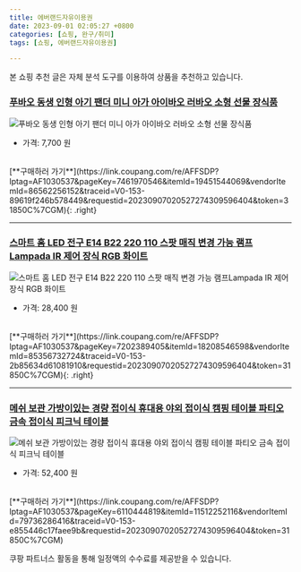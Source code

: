 ```yaml
---
title: 에버랜드자유이용권
date: 2023-09-01 02:05:27 +0800
categories: [쇼핑, 완구/취미]
tags: [쇼핑, 에버랜드자유이용권]

---
```


본 쇼핑 추천 글은 자체 분석 도구를 이용하여 상품을 추천하고 있습니다.
### [푸바오 동생 인형 아기 팬더 미니 아가 아이바오 러바오 소형 선물 장식품](https://link.coupang.com/re/AFFSDP?lptag=AF1030537&pageKey=7461970546&itemId=19451544069&vendorItemId=86562256152&traceid=V0-153-89619f246b578449&requestid=20230907020527274309596404&token=31850C%7CGM)
![푸바오 동생 인형 아기 팬더 미니 아가 아이바오 러바오 소형 선물 장식품](https://ads-partners.coupang.com/image1/ZI7S2Q8hXq2DlASOZAwyE8rgdyQxDXhnHqenJ0z79fra0o7kfJb8CM96t5XfoVaLVOtsyNnb_5aci2D2k5xRjpB_ab4vGR5xG_NkTVSOD9jZFHe_WOfciZ6MAjGX4HtPckXG0Kk8-UnMpiU-8RWOLN9vWA0_ifIMC0lazUdejFOBq6KG1nf84ezl_m2rzfujIQRszZF8gOZIZrMOxOkGHDY6bBXNkw-H2CL5D2gehhAzRxMhnjI-Y8g9vClpF3KtDDytVnmYHIrM3zXjTnnwJYotTZcusUEmKW22woB87Q==)
- 가격: 7,700 원
<br>
[**구매하러 가기**](https://link.coupang.com/re/AFFSDP?lptag=AF1030537&pageKey=7461970546&itemId=19451544069&vendorItemId=86562256152&traceid=V0-153-89619f246b578449&requestid=20230907020527274309596404&token=31850C%7CGM){: .right}
<br>

---

### [스마트 홈 LED 전구  E14 B22 220 110 스팟 매직 변경 가능 램프Lampada IR 제어 장식 RGB 화이트](https://link.coupang.com/re/AFFSDP?lptag=AF1030537&pageKey=7202389405&itemId=18208546598&vendorItemId=85356732724&traceid=V0-153-2b85634d61081910&requestid=20230907020527274309596404&token=31850C%7CGM)
![스마트 홈 LED 전구  E14 B22 220 110 스팟 매직 변경 가능 램프Lampada IR 제어 장식 RGB 화이트](https://ads-partners.coupang.com/image1/xbsmEo4ecTuYPdD2xW0HNGS-ZN9Uj9pMqNffCJQdvp744aE0ksBmHKUfbBOgyqa5hVfGgKGCnVnfeCTYxiGpJu4Lmuhrkt8P2_WX_daRb8NdW1fTu3vmAO5CixvRDo5rPuvA3z9rbImNGOmFt0go5Y31HEILEV3QplpcBF7F9m_8fnQ6u7l8xl0Jh6fA8_j8LVmEDslpJnpv5ly0tgb2Iy5GSt0KrfVNGMx0gVIGo7ts0yxB-ZhfwTwbiOg63_IqpKrg1j1v1CaaMpgZPuRBNg3PFoj_SVQkapzzi9F53g==)
- 가격: 28,400 원
<br>
[**구매하러 가기**](https://link.coupang.com/re/AFFSDP?lptag=AF1030537&pageKey=7202389405&itemId=18208546598&vendorItemId=85356732724&traceid=V0-153-2b85634d61081910&requestid=20230907020527274309596404&token=31850C%7CGM){: .right}
<br>

---

### [메쉬 보관 가방이있는 경량 접이식 휴대용 야외 접이식 캠핑 테이블 파티오 금속 접이식 피크닉 테이블](https://link.coupang.com/re/AFFSDP?lptag=AF1030537&pageKey=6110444819&itemId=11512252116&vendorItemId=79736286416&traceid=V0-153-e855446c17faee9b&requestid=20230907020527274309596404&token=31850C%7CGM)
![메쉬 보관 가방이있는 경량 접이식 휴대용 야외 접이식 캠핑 테이블 파티오 금속 접이식 피크닉 테이블](https://ads-partners.coupang.com/image1/aAJhwcSXEvVaDCIzaISAbrOJpvFKijpr73lFWdXehRS0vKuqoULCRK0QnDcr-BUnrSkkpkNyWw-bgUGew7KnojI4uTW9LXc5U2nOZxRvQqii-W-UhGf3AdY7725dvltS4PhuPRPOoKidXlKtpo7rNVTxrkZLoUjxdjQZg2U8rPBHlnXJ0denEqG940fM-7ffcBKvHWC_ObUIVUZ1l1PFS4g8JOVTUjpQAK19hpIWg4qjkJYfaJ_jXjQxEdZNM7GKobFk64gTutGeis-63j_Oyv2HM_ccUfxqIBQ40in5meQ=)
- 가격: 52,400 원
<br>
[**구매하러 가기**](https://link.coupang.com/re/AFFSDP?lptag=AF1030537&pageKey=6110444819&itemId=11512252116&vendorItemId=79736286416&traceid=V0-153-e855446c17faee9b&requestid=20230907020527274309596404&token=31850C%7CGM)


쿠팡 파트너스 활동을 통해 일정액의 수수료를 제공받을 수 있습니다.
